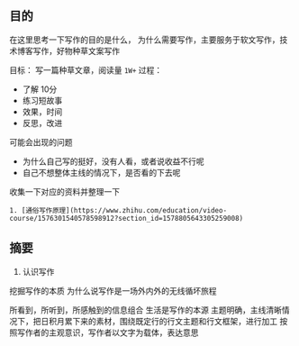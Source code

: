 ## 目的

在这里思考一下写作的目的是什么， 为什么需要写作，主要服务于软文写作，技术博客写作，好物种草文案写作

目标： 写一篇种草文章，阅读量 `1W+`
过程：

- 了解 10分
- 练习短故事
- 效果，时间
- 反思，改进

可能会出现的问题

- 为什么自己写的挺好，没有人看，或者说收益不行呢
- 自己不想整体主线的情况下，是否看的下去呢

收集一下对应的资料并整理一下

```text
1. [通俗写作原理](https://www.zhihu.com/education/video-course/1576301540578598912?section_id=1578805643305259008)

```

## 摘要

1. 认识写作

挖掘写作的本质
为什么说写作是一场外内外的无线循坏旅程

所看到，所听到，所感触到的信息组合
生活是写作的本源
主题明确，主线清晰情况下，把日积月累下来的素材，围绕既定行的行文主题和行文框架，进行加工
按照写作者的主观意识，写作者以文字为载体，表达意思
